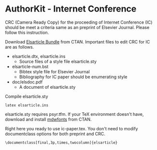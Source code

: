 # AuthorKit - Internet Conference
CRC (Camera Ready Copy) for the proceeding of Internet Conference (IC) should be meet a criteria same as an preprint of Elsevier Journal. Please follow this instruction.

Download [Elsarticle Bundle](http://www.ctan.org/tex-archive/macros/latex/contrib/elsarticle) from CTAN.
Important files to edit CRC for IC are as follows.
* elsarticle.dtx, elsarticle.ins
  * Source files of a style file elsarticle.sty
* elsarticle-num.bst
  * Bibtex style file for Elsevier Journal
  * Bibliography for IC paper should be enumerating style
* doc/elsdoc.pdf
  * A document of elsarticle.sty

Compile elsarticle.sty
```
latex elsarticle.ins
```

elsarticle.sty requires psyr.tfm. If your TeX environment doesn't have, download and install [mdwfonts](https://www.ctan.org/tex-archive/macros/latex/contrib/mdwfonts?lang=en) from CTAN.

Right here you ready to use ic-paper.tex.
You don't need to modify documentclass options for both preprint and CRC.
```
\documentclass[final,3p,times,twocolumn]{elsarticle}
```
